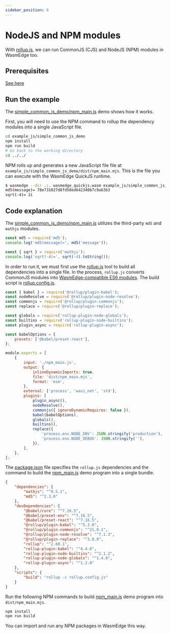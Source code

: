 ```yaml
---
sidebar_position: 8
---
```


# NodeJS and NPM modules

With [rollup.js](https://rollupjs.org/guide/en/), we can run CommonJS (CJS) and NodeJS (NPM) modules in WasmEdge too.

## Prerequisites

[See here](./hello_world#prerequisites)

## Run the example

The [simple_common_js_demo/npm_main.js](https://github.com/second-state/wasmedge-quickjs/blob/main/example_js/simple_common_js_demo/npm_main.js) demo shows how it works.

First, you will need to use the NPM command to rollup the dependency modules into a single JavaScript file.

```bash
cd example_js/simple_common_js_demo
npm install
npm run build
# Go back to the working directory
cd ../../
```

NPM rolls up and generates a new JavaScript file file at `example_js/simple_common_js_demo/dist/npm_main.mjs`. This is the file you can execute with the WasmEdge QuickJS runtime.

```bash
$ wasmedge --dir .:. wasmedge_quickjs.wasm example_js/simple_common_js_demo/dist/npm_main.mjs
md5(message)= 78e731027d8fd50ed642340b7c9a63b3
sqrt(-4)= 2i
```

## Code explanation

The [simple_common_js_demo/npm_main.js](https://github.com/second-state/wasmedge-quickjs/blob/main/example_js/simple_common_js_demo/npm_main.js) utilizes the third-party `md5` and `mathjs` modules.

```javascript
const md5 = require('md5');
console.log('md5(message)=', md5('message'));

const { sqrt } = require('mathjs');
console.log('sqrt(-4)=', sqrt(-4).toString());
```

In order to run it, we must first use the [rollup.js](https://rollupjs.org/guide/en/) tool to build all dependencies into a single file. In the process, `rollup.js` converts CommonJS modules into [WasmEdge-compatible ES6 modules](es6). The build script is [rollup.config.js](https://github.com/second-state/wasmedge-quickjs/blob/main/example_js/simple_common_js_demo/rollup.config.js).

```javascript
const { babel } = require('@rollup/plugin-babel');
const nodeResolve = require('@rollup/plugin-node-resolve');
const commonjs = require('@rollup/plugin-commonjs');
const replace = require('@rollup/plugin-replace');

const globals = require('rollup-plugin-node-globals');
const builtins = require('rollup-plugin-node-builtins');
const plugin_async = require('rollup-plugin-async');

const babelOptions = {
    presets: ['@babel/preset-react'],
};

module.exports = [
    {
        input: './npm_main.js',
        output: {
            inlineDynamicImports: true,
            file: 'dist/npm_main.mjs',
            format: 'esm',
        },
        external: ['process', 'wasi_net', 'std'],
        plugins: [
            plugin_async(),
            nodeResolve(),
            commonjs({ ignoreDynamicRequires: false }),
            babel(babelOptions),
            globals(),
            builtins(),
            replace({
                'process.env.NODE_ENV': JSON.stringify('production'),
                'process.env.NODE_DEBUG': JSON.stringify(''),
            }),
        ],
    },
];
```

The [package.json](https://github.com/second-state/wasmedge-quickjs/blob/main/example_js/simple_common_js_demo/package.json) file specifies the `rollup.js` dependencies and the command to build the [npm_main.js](https://github.com/second-state/wasmedge-quickjs/blob/main/example_js/simple_common_js_demo/npm_main.js) demo program into a single bundle.

```json
{
    "dependencies": {
        "mathjs": "^9.5.1",
        "md5": "^2.3.0"
    },
    "devDependencies": {
        "@babel/core": "^7.16.5",
        "@babel/preset-env": "^7.16.5",
        "@babel/preset-react": "^7.16.5",
        "@rollup/plugin-babel": "^5.3.0",
        "@rollup/plugin-commonjs": "^21.0.1",
        "@rollup/plugin-node-resolve": "^7.1.3",
        "@rollup/plugin-replace": "^3.0.0",
        "rollup": "^2.60.1",
        "rollup-plugin-babel": "^4.4.0",
        "rollup-plugin-node-builtins": "^2.1.2",
        "rollup-plugin-node-globals": "^1.4.0",
        "rollup-plugin-async": "^1.2.0"
    },
    "scripts": {
        "build": "rollup -c rollup.config.js"
    }
}
```

Run the following NPM commands to build [npm_main.js](https://github.com/second-state/wasmedge-quickjs/blob/main/example_js/simple_common_js_demo/npm_main.js) demo program into `dist/npm_main.mjs`.

```bash
npm install
npm run build
```

You can import and run any NPM packages in WasmEdge this way.
